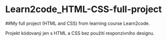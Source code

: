 # Learn2code_HTML-CSS-full-project
##My full project (HTML and CSS) from learning course Learn2code.

Projekt kódovaný jen s HTML a CSS bez použití responzivního designu.
